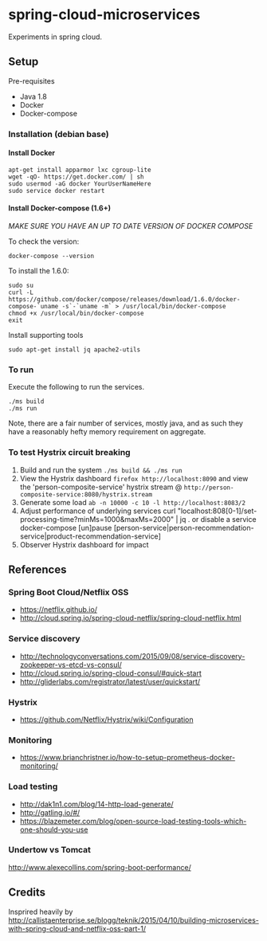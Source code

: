 # spring-cloud-microservices
Experiments in spring cloud.

## Setup

Pre-requisites
- Java 1.8
- Docker
- Docker-compose

### Installation (debian base)

#### Install Docker

    apt-get install apparmor lxc cgroup-lite
    wget -qO- https://get.docker.com/ | sh
    sudo usermod -aG docker YourUserNameHere
    sudo service docker restart

#### Install Docker-compose  (1.6+)

*MAKE SURE YOU HAVE AN UP TO DATE VERSION OF DOCKER COMPOSE*

To check the version:

    docker-compose --version

To install the 1.6.0:

    sudo su
    curl -L https://github.com/docker/compose/releases/download/1.6.0/docker-compose-`uname -s`-`uname -m` > /usr/local/bin/docker-compose
    chmod +x /usr/local/bin/docker-compose
    exit

Install supporting tools

    sudo apt-get install jq apache2-utils

### To run

Execute the following to run the services.

    ./ms build
    ./ms run

Note, there are a fair number of services, mostly java, and as such they have a reasonably hefty memory requirement on aggregate.

### To test Hystrix circuit breaking

1. Build and run the system `./ms build && ./ms run`
2. View the Hystrix dashboard `firefox http://localhost:8090` and view the 'person-composite-service' hystrix stream @ `http://person-composite-service:8080/hystrix.stream`
3. Generate some load `ab -n 10000 -c 10 -l http://localhost:8083/2`
4. Adjust performance of underlying services
    curl  "localhost:808[0-1]/set-processing-time?minMs=1000&maxMs=2000" | jq .
   or disable a service
    docker-compose [un]pause [person-service|person-recommendation-service|product-recommendation-service]
5. Observer Hystrix dashboard for impact

## References

### Spring Boot Cloud/Netflix OSS
- https://netflix.github.io/
- http://cloud.spring.io/spring-cloud-netflix/spring-cloud-netflix.html

### Service discovery
- http://technologyconversations.com/2015/09/08/service-discovery-zookeeper-vs-etcd-vs-consul/
- http://cloud.spring.io/spring-cloud-consul/#quick-start
- http://gliderlabs.com/registrator/latest/user/quickstart/

### Hystrix
- https://github.com/Netflix/Hystrix/wiki/Configuration

### Monitoring
- https://www.brianchristner.io/how-to-setup-prometheus-docker-monitoring/

### Load testing
- http://dak1n1.com/blog/14-http-load-generate/
- http://gatling.io/#/
- https://blazemeter.com/blog/open-source-load-testing-tools-which-one-should-you-use

### Undertow vs Tomcat
http://www.alexecollins.com/spring-boot-performance/

## Credits

Insprired heavily by
http://callistaenterprise.se/blogg/teknik/2015/04/10/building-microservices-with-spring-cloud-and-netflix-oss-part-1/